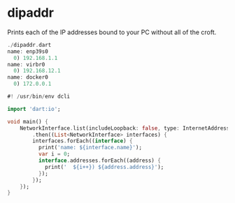 # dipaddr

Prints each of the IP addresses bound to your PC without all of the croft.

```dart
./dipaddr.dart
name: enp39s0
  0) 192.168.1.1
name: virbr0
  0) 192.168.12.1
name: docker0
  0) 172.0.0.1
```

```dart
#! /usr/bin/env dcli

import 'dart:io';

void main() {
	NetworkInterface.list(includeLoopback: false, type: InternetAddressType.any)
    	.then((List<NetworkInterface> interfaces) {
        interfaces.forEach((interface) {
          print('name: ${interface.name}');
          var i = 0;
          interface.addresses.forEach((address) {
            print('  ${i++}) ${address.address}');
          });
        });
    });
}
```
